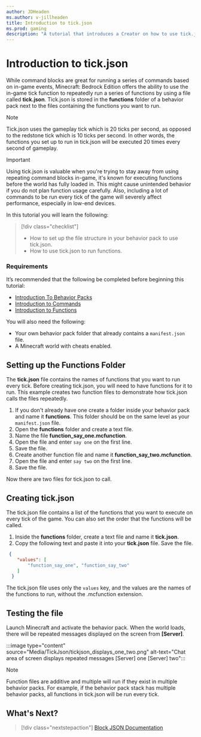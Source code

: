 ```yaml
---
author: JDHeaden
ms.author: v-jillheaden
title: Introduction to tick.json
ms.prod: gaming
description: "A tutorial that introduces a Creator on how to use tick.json to repeatedly execute functions"
---
```


# Introduction to tick.json

While command blocks are great for running a series of commands based on in-game events, Minecraft: Bedrock Edition offers the ability to use the in-game tick function to repeatedly run a series of functions by using a file called **tick.json**. Tick.json is stored in the **functions** folder of a behavior pack next to the files containing the functions you want to run.

>[!Note]
>Tick.json uses the gameplay tick which is 20 ticks per second, as opposed to the redstone tick which is 10 ticks per second. In other words, the functions you set up to run in tick.json will be executed 20 times every second of gameplay.

>[!Important]
> Using tick.json is valuable when you're trying to stay away from using repeating command blocks in-game, it's known for executing functions before the world has fully loaded in. This might cause unintended behavior if you do not plan function usage carefully.
> Also, including a lot of commands to be run every tick of the game will severely affect performance, especially in low-end devices.

In this tutorial you will learn the following:

> [!div class="checklist"]
>
> - How to set up the file structure in your behavior pack to use tick.json.
> - How to use tick.json to run functions.

### Requirements

It’s recommended that the following be completed before beginning this tutorial:

- [Introduction To Behavior Packs](BehaviorPack.md)
- [Introduction to Commands](CommandsIntroduction.md)
- [Introduction to Functions](FunctionsIntroduction.md)

You will also need the following:

- Your own behavior pack folder that already contains a `manifest.json` file.
- A Minecraft world with cheats enabled.

## Setting up the Functions Folder

The **tick.json** file contains the names of functions that you want to run every tick. Before creating tick.json, you will need to have functions for it to run. This example creates two function files to demonstrate how tick.json calls the files repeatedly.

1. If you don't already have one create a folder inside your behavior pack and name it **functions**. This folder should be on the same level as your `manifest.json` file.
1. Open the **functions** folder and create a text file.
1. Name the file **function_say_one.mcfunction**.
1. Open the file and enter `say one` on the first line.
1. Save the file.
1. Create another function file and name it **function_say_two.mcfunction**.
1. Open the file and enter `say two` on the first line.
1. Save the file.

Now there are two files for tick.json to call.

## Creating tick.json

The tick.json file contains a list of the functions that you want to execute on every tick of the game. You can also set the order that the functions will be called.

1. Inside the **functions** folder, create a text file and name it **tick.json**.
1. Copy the following text and paste it into your **tick.json** file. Save the file.

```json
 {
    "values": [
        "function_say_one", "function_say_two"
    ]
  }
```

The tick.json file uses only the `values` key, and the values are the names of the functions to run, without the .mcfunction extension.

## Testing the file

Launch Minecraft and activate the behavior pack.
When the world loads, there will be repeated messages displayed on the screen from **[Server]**.

:::image type="content" source="Media/TickJson/tickjson_displays_one_two.png" alt-text="Chat area of screen displays repeated messages [Server] one [Server] two":::

>[!Note]
> Function files are additive and multiple will run if they exist in multiple behavior packs. For example, if the behavior pack stack has multiple behavior packs, all functions in tick.json will be run every tick.

## What's Next?

> [!div class="nextstepaction"]
> [Block JSON Documentation](../Reference/Content/BlockReference/index.yml)
